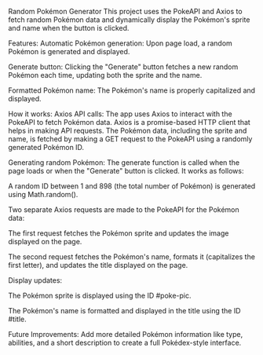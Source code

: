 Random Pokémon Generator
This project uses the PokeAPI and Axios to fetch random Pokémon data and dynamically display the Pokémon's sprite and name when the button is clicked.

Features:
Automatic Pokémon generation: Upon page load, a random Pokémon is generated and displayed.

Generate button: Clicking the "Generate" button fetches a new random Pokémon each time, updating both the sprite and the name.

Formatted Pokémon name: The Pokémon's name is properly capitalized and displayed.

How it works:
Axios API calls: The app uses Axios to interact with the PokeAPI to fetch Pokémon data. Axios is a promise-based HTTP client that helps in making API requests. The Pokémon data, including the sprite and name, is fetched by making a GET request to the PokeAPI using a randomly generated Pokémon ID.

Generating random Pokémon: The generate function is called when the page loads or when the "Generate" button is clicked. It works as follows:

A random ID between 1 and 898 (the total number of Pokémon) is generated using Math.random().

Two separate Axios requests are made to the PokeAPI for the Pokémon data:

The first request fetches the Pokémon sprite and updates the image displayed on the page.

The second request fetches the Pokémon's name, formats it (capitalizes the first letter), and updates the title displayed on the page.

Display updates:

The Pokémon sprite is displayed using the ID #poke-pic.

The Pokémon's name is formatted and displayed in the title using the ID #title.

Future Improvements:
Add more detailed Pokémon information like type, abilities, and a short description to create a full Pokédex-style interface.
